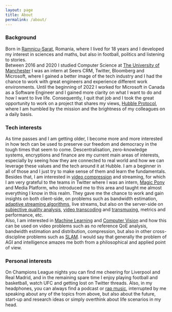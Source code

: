 ```yaml
---
layout: page
title: About
permalink: /about/
---
```



### Background

Born in [Ramnicu-Sarat](https://en.wikipedia.org/wiki/R%C3%A2mnicu_S%C4%83rat), Romania, where I lived for 18 years and I developed my interest in sciences and maths, but also in football, politics and listening to stories.<br/>
Between 2016 and 2020 I studied Computer Science at [The University of Manchester](https://en.wikipedia.org/wiki/University_of_Manchester) I was an intern at Seers CRM, Twitter, Bloomberg and Microsoft, where I gained a better image of the tech industry and I had the chance to work with great engineers and experience different work environments.
Until the beginning of 2022 I worked for Microsoft in Canada as a Software Engineer and I gained more clarity on what I want to do and how I want to live life. Consequently, I quit that job and I took the great opportunity to work on a project that shares my views, [Hubble Protocol](https://hubbleprotocol.io/), where I am humbled by the mission and the brightness of my colleagues on a daily basis.

### Tech interests


As time passes and I am getting older, I become more and more interested in how tech can be used to preserve our freedom and democracy in the tough times that seem to come. Descentralisation, zero-knowledge systems, encryptions and finance are my current main areas of interests, especially by seeing how they are connected to real world and how we can leverage these values and the tech around it at Hubble. I am a beginner in all of those and I just try to make sense of them and learn the fundamentals.
Besides that, I am interested in [video compression](https://en.wikipedia.org/wiki/Data_compression#Video) and streaming, for which I am very grateful to the teams in Twitter where I was an intern, [Magic Pony](https://techcrunch.com/2016/06/20/twitter-is-buying-magic-pony-technology-which-uses-neural-networks-to-improve-images/) and Media Platform, who introduced me to this area and taught me almost everything I know in this realm. They gave me the chance to work and gain insights on both client-side, on problems such as bandwidth estimation, [adaptive streaming algorithms](https://en.wikipedia.org/wiki/Adaptive_bitrate_streaming), live streams, but also on the server-side on [subjective quality analysis](https://en.wikipedia.org/wiki/Subjective_video_quality), [video transcoding](https://en.wikipedia.org/wiki/Transcoding) and [transmuxing](https://blog.stackpath.com/transmuxing/), metrics and performance, etc. <br/>
Also, I am interested in [Machine Learning](https://en.wikipedia.org/wiki/Machine_learning) and [Computer Vision](https://en.wikipedia.org/wiki/Computer_vision) and how this can be used on video problems such as no reference QoE analysis, bandwidth estimation and distribution, compression, but also in other cross-discipline problems such as [SLAM](https://en.wikipedia.org/wiki/Simultaneous_localization_and_mapping). I would say that generally the problem of AGI and intelligence amazes me both from a philosophical and applied point of view.<br/>

### Personal interests

On Champions League nights you can find me cheering for Liverpool and Real Madrid, and in the remaining spare time I enjoy playing football and basketball, watch UFC and getting lost on Twitter threads. Also, in my headphones, you can always find a podcast or [rap music](https://www.youtube.com/watch?v=9RMjo51fEp8), interrupted by me speaking about any of the topics from above, but also about the future, start-up and research ideas or simply overthink about life scenarios in my head.

